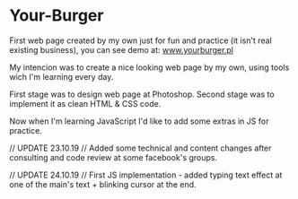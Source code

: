 # Your-Burger
First web page created by my own just for fun and practice (it isn't real existing business), you can see demo at:
www.yourburger.pl

My intencion was to create a nice looking web page by my own, using tools wich I'm learning every day.

First stage was to design web page at Photoshop.
Second stage was to implement it as clean HTML & CSS code.

Now when I'm learning JavaScript I'd like to add some extras in JS for practice.


// UPDATE 23.10.19 //
Added some technical and content changes after consulting and code review at some facebook's groups.


// UPDATE 24.10.19 //
First JS implementation - added typing text effect at one of the main's text + blinking cursor at the end.